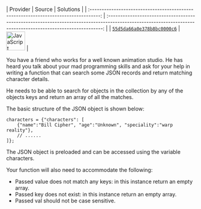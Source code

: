 <!-- INFO TABLE BEGIN -->

| Provider                                        | Source                                                                               | Solutions                                                                                                                                                    |
| :----------------------------------------------------------------------------------: | :----------------------------------------------------------------------------------------------------------------------------------------------------------: |
| [`55d5da66a0e378b8bc0000c6`](https://www.codewars.com/kata/55d5da66a0e378b8bc0000c6) | [<img src="https://res.cloudinary.com/rascaltwo/image/upload/v1631924076/javascript_ehszr7.svg" alt="JavaScript" title="JavaScript" width="50" />](solve.js) |

<!-- INFO TABLE END -->

You have a friend who works for a well known animation studio. He has heard you talk about your mad programming skills and ask for your help in writing a function that can search some JSON records and return matching character details.

He needs to be able to search for objects in the collection by any of the objects keys and return an array of all the matches.

The basic structure of the JSON object is shown below:

```
characters = {"characters": [
    {"name":"Bill Cipher", "age":"Unknown", "speciality":"warp reality"},
    // ......
]};

```

The JSON object is preloaded and can be accessed using the variable characters.

Your function will also need to accommodate the following:

-   Passed value does not match any keys: in this instance return an empty array.
-   Passed key does not exist: in this instance return an empty array.
-   Passed val should not be case sensitive.
